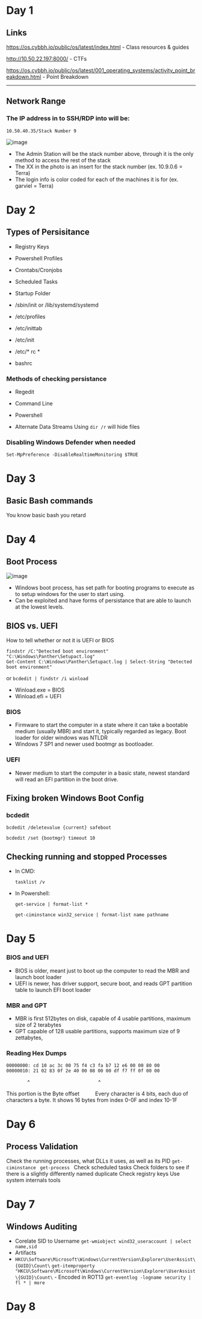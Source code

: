 # Day 1

## Links

https://os.cybbh.io/public/os/latest/index.html    -      Class resources & guides

http://10.50.22.197:8000/    -    CTFs

https://os.cybbh.io/public/os/latest/001_operating_systems/activity_point_breakdown.html   -   Point Breakdown

<hr>

## Network Range
### The IP address in to SSH/RDP into will be: 
```10.50.40.35/Stack Number 9```

![image](https://github.com/user-attachments/assets/bbb6a83a-13ef-474b-a7dd-1140fac2eb96)
  -   The Admin Station will be the stack number above, through it is the only method to access the rest of the stack
  -   The XX in the photo is an insert for the stack number (ex. 10.9.0.6 = Terra)
  -   The login info is color coded for each of the machines it is for (ex. garviel = Terra)

# Day 2

## Types of Persisitance

  -  Registry Keys
      
  -  Powershell Profiles

  -  Crontabs/Cronjobs

  -  Scheduled Tasks

  -  Startup Folder

  -  /sbin/init or /lib/systemd/systemd

  -  /etc/profiles
    
  -  /etc/inittab

  -  /etc/init

  -  /etc/* rc *

  -  bashrc

### Methods of checking persistance

  -  Regedit

  -  Command Line

  -  Powershell

  -  Alternate Data Streams
      Using ```dir /r``` will hide files

### Disabling Windows Defender when needed

  ```Set-MpPreference -DisableRealtimeMonitoring $TRUE```

# Day 3

## Basic Bash commands
You know basic bash you retard

# Day 4

## Boot Process
![image](https://github.com/user-attachments/assets/1970aad0-4ce2-4acb-abbe-36086aad19ba)
  -  Windows boot process, has set path for booting programs to execute as to setup windows for the user to start using.
  -  Can be exploited and have forms of persistance that are able to launch at the lowest levels.

## BIOS vs. UEFI
How to tell whether or not it is UEFI or BIOS
```
findstr /C:"Detected boot environment" "C:\Windows\Panther\Setupact.log"
Get-Content C:\Windows\Panther\Setupact.log | Select-String "Detected boot environment"
```
or
```bcdedit | findstr /i winload```

  -  Winload.exe = BIOS
  -  Winload.efi = UEFI
### BIOS
  -   Firmware to start the computer in a state where it can take a bootable medium (usually MBR) and start it, typically regarded as legacy. Boot loader for older windows was NTLDR
  -   Windows 7 SP1 and newer used bootmgr as bootloader.
### UEFI
  -   Newer medium to start the computer in a basic state, newest standard will read an EFI partition in the boot drive.

## Fixing broken Windows Boot Config

### bcdedit
```bcdedit /deletevalue {current} safeboot```

```bcdedit /set {bootmgr} timeout 10```

## Checking running and stopped Processes

  -  In CMD:

      ```tasklist /v```
     
  -  In Powershell:

      ```get-service | format-list *```
     
      ```get-ciminstance win32_service | format-list name pathname```

# Day 5

### BIOS and UEFI
  -  BIOS is older, meant just to boot up the computer to read the MBR and launch boot loader
  -  UEFI is newer, has driver support, secure boot, and reads GPT partition table to launch EFI boot loader

### MBR and GPT
  -  MBR is first 512bytes on disk, capable of 4 usable partitions, maximum size of 2 terabytes
  -  GPT capable of 128 usable partitions, supports maximum size of 9 zettabytes,

### Reading Hex Dumps
```
00000000: cd 10 ac 3c 00 75 f4 c3 fa b7 12 e6 00 00 80 00 
00000010: 21 02 83 0f 2e 40 00 08 00 00 df f7 ff 0f 00 00
```
&emsp;&emsp;&emsp;&emsp;^&emsp;&emsp;&emsp;&emsp;&emsp;&emsp;&emsp;&emsp;&emsp;&emsp;&emsp;&emsp;&emsp;^

This portion is the Byte offset&emsp;&emsp;&emsp;Every character is 4 bits, each duo of characters a byte. It shows 16 bytes from index 0-0F and index 10-1F

# Day 6

## Process Validation
 Check the running processes, what DLLs it uses, as well as its PID
```get-ciminstance ```
```get-process ```
 Check scheduled tasks
 Check folders to see if there is a slightly differently named duplicate
 Check registry keys
 Use system internals tools 

# Day 7

## Windows Auditing
  -  Corelate SID to Username
    ```get-wmiobject wind32_useraccount | select name,sid```
  -  Artifacts
  -  
    ```HKCU\Software\Microsoft\Windows\CurrentVersion\Explorer\UserAssist\{GUID}\Count\```
    ```get-itemproperty "HKCU\Software\Microsoft\Windows\CurrentVersion\Explorer\UserAssist\{GUID}\Count\```   -  Encoded in ROT13
    ```get-eventlog -logname security | fl * | more```

# Day 8
